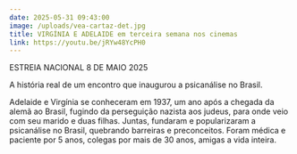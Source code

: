 ```yaml
---
date: 2025-05-31 09:43:00
image: /uploads/vea-cartaz-det.jpg
title: VIRGÍNIA E ADELAIDE em terceira semana nos cinemas
link: https://youtu.be/jRYw48YcPH0
---
```

ESTREIA NACIONAL 8 DE MAIO 2025

A história real de um encontro que inaugurou a psicanálise no Brasil.

Adelaide e Virgínia se conheceram em 1937, um ano após a chegada da alemã ao Brasil, fugindo da perseguição nazista aos judeus, para onde veio com seu marido e duas filhas. Juntas, fundaram e popularizaram a psicanálise no Brasil, quebrando barreiras e preconceitos. Foram médica e paciente por 5 anos, colegas por mais de 30 anos, amigas a vida inteira.
